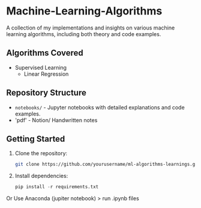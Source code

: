 # Machine-Learning-Algorithms
A collection of my implementations and insights on various machine learning algorithms, including both theory and code examples.


## Algorithms Covered

- Supervised Learning
  - Linear Regression
 

## Repository Structure
- `notebooks/` - Jupyter notebooks with detailed explanations and code examples.
- 'pdf' - Notion/ Handwritten notes

## Getting Started
1. Clone the repository:
   ```bash
   git clone https://github.com/yourusername/ml-algorithms-learnings.git
2. Install dependencies:
    ```python
    pip install -r requirements.txt
  Or
    Use Anaconda (jupiter notebook) > run .ipynb files
